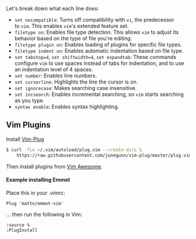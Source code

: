 Let's break down what each line does:

- `set nocompatible`: Turns off compatibility with `vi`, the predecessor to `vim`. This enables `vim`'s extended feature set.
- `filetype on`: Enables file type detection. This allows `vim` to adjust its behavior based on the type of file you're editing.
- `filetype plugin on`: Enables loading of plugins for specific file types.
- `filetype indent on`: Enables automatic indentation based on file type.
- `set tabstop=4`, `set shiftwidth=4`, `set expandtab`: These commands configure `vim` to use spaces instead of tabs for indentation, and to use an indentation level of 4 spaces.
- `set number`: Enables line numbers.
- `set cursorline`: Highlights the line the cursor is on.
- `set ignorecase`: Makes searching case insensitive.
- `set incsearch`: Enables incremental searching, so `vim` starts searching as you type.
- `syntax enable`: Enables syntax highlighting.

## Vim Plugins
Install [Vim-Plug](https://github.com/junegunn/vim-plug)

```bash
$ curl -fLo ~/.vim/autoload/plug.vim --create-dirs \
    https://raw.githubusercontent.com/junegunn/vim-plug/master/plug.vim
```

Then install plugins from [Vim Awesome](https://vimawesome.com/). 

#### Example installing Emmet

Place this in your .vimrc:

```
Plug 'mattn/emmet-vim'
```
… then run the following in Vim:
```
:source %
:PlugInstall
```
